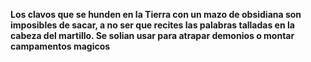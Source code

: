 **Los clavos que se hunden en la Tierra con un mazo de obsidiana son imposibles de sacar, a no ser que recites las palabras talladas en la cabeza del martillo. Se solian usar para atrapar demonios o montar campamentos magicos**